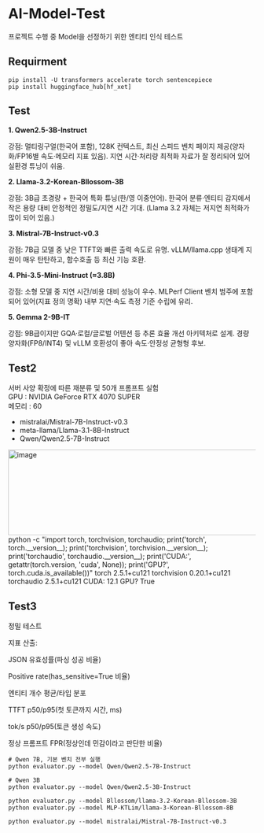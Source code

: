 # AI-Model-Test
프로젝트 수행 중 Model을 선정하기 위한 엔티티 인식 테스트

## Requirment
```
pip install -U transformers accelerate torch sentencepiece
pip install huggingface_hub[hf_xet]
```

## Test
**1. Qwen2.5-3B-Instruct**

강점: 멀티링구얼(한국어 포함), 128K 컨텍스트, 최신 스피드 벤치 페이지 제공(양자화/FP16별 속도·메모리 지표 있음). 지연 시간·처리량 최적화 자료가 잘 정리되어 있어 실환경 튜닝이 쉬움.

**2. Llama-3.2-Korean-Bllossom-3B**

강점: 3B급 초경량 + 한국어 특화 튜닝(한/영 이중언어). 한국어 분류·엔티티 감지에서 작은 용량 대비 안정적인 정밀도/지연 시간 기대. (Llama 3.2 자체는 저지연 최적화가 많이 되어 있음.)

**3. Mistral-7B-Instruct-v0.3**

강점: 7B급 모델 중 낮은 TTFT와 빠른 출력 속도로 유명. vLLM/llama.cpp 생태계 지원이 매우 탄탄하고, 함수호출 등 최신 기능 호환.

**4. Phi-3.5-Mini-Instruct (≈3.8B)**

강점: 소형 모델 중 지연 시간/비용 대비 성능이 우수. MLPerf Client 벤치 범주에 포함되어 있어(지표 정의 명확) 내부 지연·속도 측정 기준 수립에 유리.

**5. Gemma 2-9B-IT**

강점: 9B급이지만 GQA·로컬/글로벌 어텐션 등 추론 효율 개선 아키텍처로 설계. 경량 양자화(FP8/INT4) 및 vLLM 호환성이 좋아 속도·안정성 균형형 후보.

## Test2
서버 사양 확정에 따른 재분류 및 50개 프롬프트 실험<br>
GPU : NVIDIA GeForce RTX 4070 SUPER<BR>
메모리 : 60
<ul>
  <li>mistralai/Mistral-7B-Instruct-v0.3</li>
  <li>meta-llama/Llama-3.1-8B-Instruct</li>
  <li>Qwen/Qwen2.5-7B-Instruct</li>
</ul>
<img width="1098" height="174" alt="image" src="https://github.com/user-attachments/assets/93ef0011-44b4-4a86-892d-52127df7e164" />
python -c "import torch, torchvision, torchaudio; print('torch', torch.__version__); print('torchvision', torchvision.__version__); print('torchaudio', torchaudio.__version__); print('CUDA:', getattr(torch.version, 'cuda', None)); print('GPU?', torch.cuda.is_available())"
torch 2.5.1+cu121
torchvision 0.20.1+cu121
torchaudio 2.5.1+cu121
CUDA: 12.1
GPU? True

## Test3
정밀 테스트

지표 산출:

JSON 유효성률(파싱 성공 비율)

Positive rate(has_sensitive=True 비율)

엔티티 개수 평균/타입 분포

TTFT p50/p95(첫 토큰까지 시간, ms)

tok/s p50/p95(토큰 생성 속도)

정상 프롬프트 FPR(정상인데 민감이라고 판단한 비율)

```
# Qwen 7B, 기본 벤치 전부 실행
python evaluator.py --model Qwen/Qwen2.5-7B-Instruct

# Qwen 3B
python evaluator.py --model Qwen/Qwen2.5-3B-Instruct

python evaluator.py --model Bllossom/llama-3.2-Korean-Bllossom-3B
python evaluator.py --model MLP-KTLim/llama-3-Korean-Bllossom-8B

python evaluator.py --model mistralai/Mistral-7B-Instruct-v0.3

```
